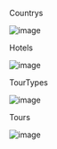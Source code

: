 
Countrys

![image](https://user-images.githubusercontent.com/73188898/203238239-a3aa8361-466b-4ad7-899e-6251d60f57a9.png)

Hotels

![image](https://user-images.githubusercontent.com/73188898/203239008-992be664-0fef-4248-b0d3-9ca90ef79701.png)

TourTypes

![image](https://user-images.githubusercontent.com/73188898/203240870-7286d1dc-b745-4161-a2a8-32a2d8198d81.png)

Tours

![image](https://user-images.githubusercontent.com/73188898/203245871-50774577-d212-483d-9b21-294308e3f076.png)
